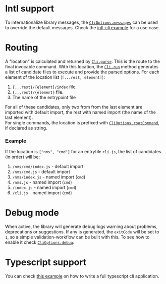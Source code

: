 # Intl support
To internationalize library messages, the [`CliOptions.messages`](./cli-options.md#messages) can be used to override the default messages. Check the [intl-cli example](/examples/intl-cli) for a use case.

# Routing
A "location" is calculated and returned by [`Cli.parse`](./api.md#parseargs). This is the route to the final invocable command.
With this location, the [`Cli.run`](./api.md#runargs) method generates a list of candidate files to execute and provide the parsed options. For each element of the location list (`[...rest, element]`):
1. `{...rest}/{element}/index` file.
2. `{...rest}/{element}` file.
3. The name of the entrypoint file

For all of these candidates, only two from from the last element are imported with default import, the rest with named import (the name of the last element).  
For single commands, the location is prefixed with [`CliOptions.rootCommand`](./cli-options.md#rootcommand), if declared as string.

### Example
If the location is `["nms", "cmd"]` for an entryfile `cli.js`, the list of candidates (in order) will be:
1. `/nms/cmd/index.js` - default import
2. `/nms/cmd.js` - default import
3. `/nms/index.js` - named import  (`cmd`)
4. `/nms.js` - named import  (`cmd`)
5. `/index.js` - named import  (`cmd`)
6. `/cli.js` - named import  (`cmd`)

# Debug mode
When active, the library will generate debug logs warning about problems, deprecations or suggestions.
If any is generated, the `exitCode` will be set to `1`, so a simple validation-workflow can be built with this.
To see how to enable it check [`CliOptions.debug`](./cli-options.md#debug).

# Typescript support
You can check [this example](./examples/ts-cli) on how to write a full typescript cli application.